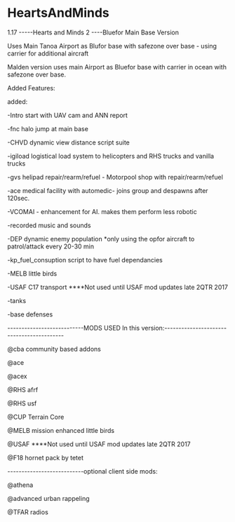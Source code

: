 # HeartsAndMinds
1.17 
-----Hearts and Minds 2 ----Bluefor Main Base Version

Uses Main Tanoa Airport as Blufor base with safezone over base - using carrier for additional aircraft

Malden version uses main Airport as Bluefor base with carrier in ocean with safezone over base.

Added Features:

added: 


-Intro start with UAV cam and ANN report

-fnc halo jump at main base

-CHVD dynamic view distance script suite

-igiload logistical load system to helicopters and RHS trucks and vanilla trucks

-gvs helipad repair/rearm/refuel - Motorpool shop with repair/rearm/refuel

-ace medical facility with automedic- joins group and despawns after 120sec.

-VCOMAI - enhancement for AI. makes them perform less robotic

-recorded music and sounds

-DEP dynamic enemy population *only using the opfor aircraft to patrol/attack every 20-30 min

-kp_fuel_consuption script to have fuel dependancies

-MELB little birds

-USAF C17 transport     ****Not used until USAF mod updates late 2QTR 2017

-tanks

-base defenses

---------------------------MODS USED In this version:------------------------------------------

@cba community based addons

@ace

@acex

@RHS afrf

@RHS usf

@CUP Terrain Core

@MELB mission enhanced little birds

@USAF       ****Not used until USAF mod updates late 2QTR 2017

@F18 hornet pack by tetet

---------------------------optional client side mods:


@athena

@advanced urban rappeling

@TFAR radios
